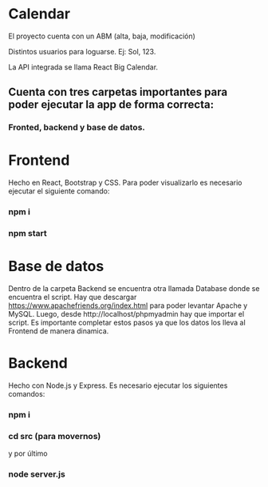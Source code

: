 # Calendar
El proyecto cuenta con un ABM (alta, baja, modificación)

Distintos usuarios para loguarse. Ej: Sol, 123.

La API integrada se llama React Big Calendar.




## Cuenta con tres carpetas importantes para poder ejecutar la app de forma correcta:
### Fronted, backend y base de datos.


# Frontend
Hecho en React, Bootstrap y CSS. Para poder visualizarlo es necesario ejecutar el siguiente comando:

### npm i
### npm start

# Base de datos
Dentro de la carpeta Backend se encuentra otra llamada Database donde se encuentra el script. Hay que descargar https://www.apachefriends.org/index.html para poder levantar Apache y MySQL. Luego, desde http://localhost/phpmyadmin hay que importar el script.
Es importante completar estos pasos ya que los datos los lleva al Frontend de manera dinamica. 

# Backend
Hecho con Node.js y Express. Es necesario ejecutar los siguientes comandos:

### npm i
### cd src (para movernos)
y por último
### node server.js

